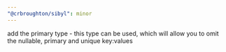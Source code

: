 ```yaml
---
"@crbroughton/sibyl": minor
---
```


add the primary type - this type can be used, which will allow you to omit the nullable, primary and unique key:values
